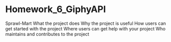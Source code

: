 # Homework_6_GiphyAPI
Sprawl-Mart
What the project does
Why the project is useful
How users can get started with the project
Where users can get help with your project
Who maintains and contributes to the project
